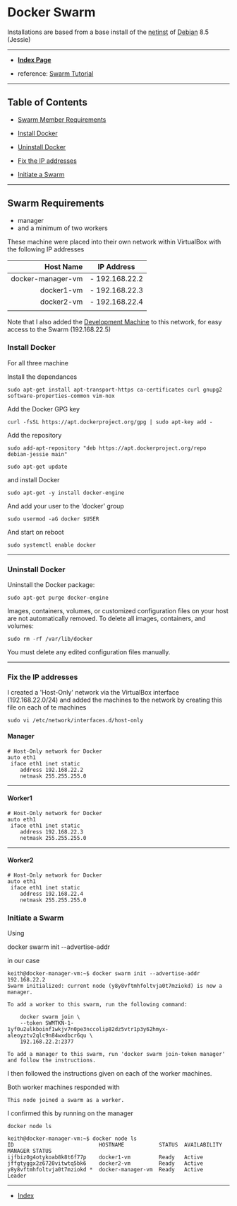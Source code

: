 # Docker Swarm

Installations are based from a base install of the [netinst](https://www.debian.org/releases/stable/debian-installer/) of [Debian](https://www.debian.org/) 8.5 (Jessie)

----

* **[Index Page](README.md)**

* reference: [Swarm Tutorial](https://docs.docker.com/engine/swarm/swarm-tutorial/)


----

## Table of Contents

* [Swarm Member Requirements](#swarm-requirements)
* [Install Docker](#install-docker)
* [Uninstall Docker](#uninstall-docker)

* [Fix the IP addresses](#fix-the-ip-addresses)
* [Initiate a Swarm](#initiate-a-swarm)

----

## Swarm Requirements
* manager
* and a minimum of two workers

These machine were placed into their own network within VirtualBox with the following IP addresses


|  Host Name         |   IP Address   |
|-------------------:|----------------|
| docker-manager-vm  | - 192.168.22.2 |
| docker1-vm         | - 192.168.22.3 |
| docker2-vm         | - 192.168.22.4 |
|||

Note that I also added the [Development Machine](DevelopmentMachineInstall.md) to this network, for easy access to the Swarm (192.168.22.5)

### Install Docker

For all three machine

Install the dependances

  `sudo apt-get install apt-transport-https ca-certificates curl gnupg2 software-properties-common vim-nox`

Add the Docker GPG key

  `curl -fsSL https://apt.dockerproject.org/gpg | sudo apt-key add -`

Add the repository

  `sudo add-apt-repository "deb https://apt.dockerproject.org/repo debian-jessie main"`

  `sudo apt-get update`

and install Docker

  `sudo apt-get -y install docker-engine`


And add your user to the 'docker' group

  `sudo usermod -aG docker $USER`


And start on reboot

  `sudo systemctl enable docker`

----

### Uninstall Docker

Uninstall the Docker package:

  `sudo apt-get purge docker-engine`

Images, containers, volumes, or customized configuration files on your host are not automatically removed. To delete all images, containers, and volumes:

  `sudo rm -rf /var/lib/docker`

You must delete any edited configuration files manually.

----

### Fix the IP addresses

I created a 'Host-Only' network via the VirtualBox interface (192.168.22.0/24) and added the machines to the network by creating this file on each of te machines

  `sudo vi /etc/network/interfaces.d/host-only`

#### Manager


```
# Host-Only network for Docker
auto eth1
 iface eth1 inet static
    address 192.168.22.2
    netmask 255.255.255.0
```
----

#### Worker1

```
# Host-Only network for Docker
auto eth1
 iface eth1 inet static
    address 192.168.22.3
    netmask 255.255.255.0
```

----

#### Worker2


```
# Host-Only network for Docker
auto eth1
 iface eth1 inet static
    address 192.168.22.4
    netmask 255.255.255.0
```


### Initiate a Swarm
Using

docker swarm init --advertise-addr <MANAGER-IP>

in our case
```
keith@docker-manager-vm:~$ docker swarm init --advertise-addr 192.168.22.2
Swarm initialized: current node (y8y8vftmhfoltvja0t7mziokd) is now a manager.

To add a worker to this swarm, run the following command:

    docker swarm join \
    --token SWMTKN-1-1yf0u2ulkboinf1wkjv7n0pe3nccolip82dz5vtr1p3y62hmyx-aleoyztv2qlc9n84wxdbcr6qu \
    192.168.22.2:2377

To add a manager to this swarm, run 'docker swarm join-token manager' and follow the instructions.
```

I then followed the instructions given on each of the worker machines.

Both worker machines responded with

`This node joined a swarm as a worker.`

I confirmed this by running on the manager

`docker node ls`


```
keith@docker-manager-vm:~$ docker node ls
ID                           HOSTNAME           STATUS  AVAILABILITY  MANAGER STATUS
ijfbiz0g4otykoab8k8t6f77p    docker1-vm         Ready   Active
jffgtyggx2z6720vitwtq5bk6    docker2-vm         Ready   Active
y8y8vftmhfoltvja0t7mziokd *  docker-manager-vm  Ready   Active        Leader
```

----

* [Index](README.md)



